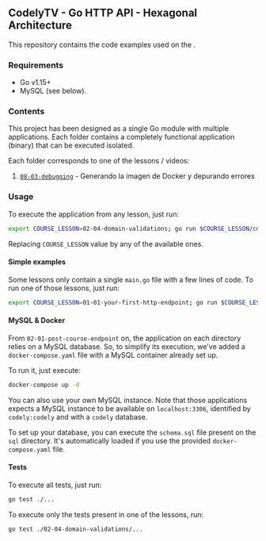 ## CodelyTV - Go HTTP API - Hexagonal Architecture

This repository contains the code examples used on the .

### Requirements

- Go v1.15+
- MySQL (see below).

### Contents

This project has been designed as a single Go module with multiple applications.
Each folder contains a completely functional application (binary) that can be executed isolated.

Each folder corresponds to one of the lessons / videos:
1. [`08-03-debugging`](./08-03-debugging) - Generando la imagen de Docker y depurando errores

### Usage

To execute the application from any lesson, just run:

```sh
export COURSE_LESSON=02-04-domain-validations; go run $COURSE_LESSON/cmd/api/main.go 
```

Replacing `COURSE_LESSON` value by any of the available ones.

#### Simple examples

Some lessons only contain a single `main.go` file with a few lines of code.
To run one of those lessons, just run:

```sh
export COURSE_LESSON=01-01-your-first-http-endpoint; go run $COURSE_LESSON/main.go 
```

#### MySQL & Docker

From `02-01-post-course-endpoint` on, the application on each directory relies
on a MySQL database. So, to simplify its execution, we've added a
`docker-compose.yaml` file with a MySQL container already set up.

To run it, just execute:

```sh
docker-compose up -d 
```

You can also use your own MySQL instance. Note that those applications
expects a MySQL instance to be available on `localhost:3306`,
identified by `codely:codely` and with a `codely` database.

To set up your database, you can execute the `schema.sql` file
present on the `sql` directory. It's automatically loaded if
you use the provided `docker-compose.yaml` file.

#### Tests

To execute all tests, just run:

```sh
go test ./... 
```

To execute only the tests present in one of the lessons, run:

```sh
go test ./02-04-domain-validations/... 
```